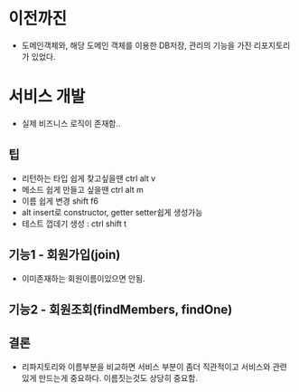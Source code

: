 # 이전까진

- 도메인객체와, 해당 도메인 객체를 이용한 DB저장, 관리의 기능을 가진 리포지토리가 있었다.

# 서비스 개발

- 실제 비즈니스 로직이 존재함..

## 팁

- 리턴하는 타입 쉽게 찾고싶을땐 ctrl alt v
- 메소드 쉽게 만들고 싶을땐 ctrl alt m
- 이름 쉽게 변경 shift f6
- alt insert로 constructor, getter setter쉽게 생성가능
- 테스트 껍데기 생성 : ctrl shift t

## 기능1 - 회원가입(join)

- 이미존재하는 회원이름이있으면 안됨.

## 기능2 - 회원조회(findMembers, findOne)

## 결론

- 리파지토리와 이름부분을 비교하면 서비스 부분이 좀더 직관적이고 서비스와 관련있게 만드는게 중요하다. 이름짓는것도 상당히 중요함.
